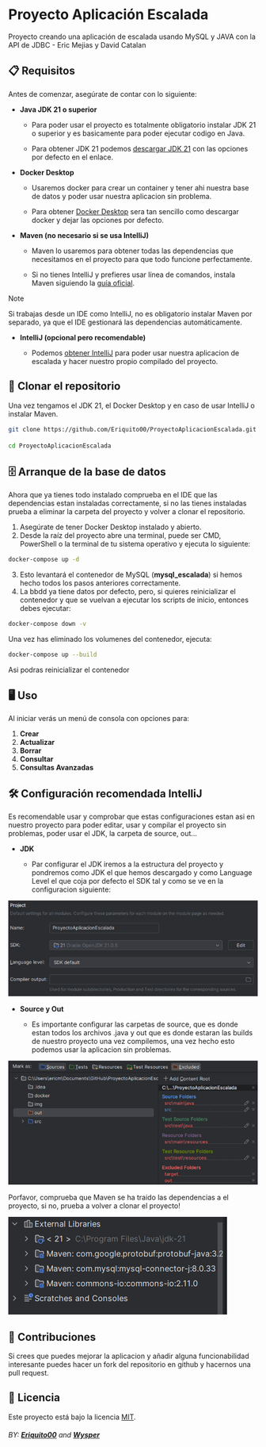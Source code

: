 # Proyecto Aplicación Escalada

Proyecto creando una aplicación de escalada usando MySQL y JAVA con la API de JDBC - Eric Mejias y David Catalan

## 📋 Requisitos

Antes de comenzar, asegúrate de contar con lo siguiente:

- **Java JDK 21 o superior**

   - Para poder usar el proyecto es totalmente obligatorio instalar JDK 21 o superior y es basicamente para poder ejecutar codigo en Java.

   - Para obtener JDK 21 podemos [descargar JDK 21](https://www.oracle.com/java/technologies/javase/jdk21-archive-downloads.html) con las opciones por defecto en el enlace.

- **Docker Desktop**

   - Usaremos docker para crear un container y tener ahi nuestra base de datos y poder usar nuestra aplicacion sin problema.

   - Para obtener [Docker Desktop](https://www.docker.com/products/docker-desktop/) sera tan sencillo como descargar docker y dejar las opciones por defecto.

- **Maven (no necesario si se usa IntelliJ)**

   - Maven lo usaremos para obtener todas las dependencias que necesitamos en el proyecto para que todo funcione perfectamente.

   - Si no tienes IntelliJ y prefieres usar línea de comandos, instala Maven siguiendo la [guía oficial](https://maven.apache.org/install.html).

> [!Note]
>
> Si trabajas desde un IDE como IntelliJ, no es obligatorio instalar Maven por separado, ya que el IDE gestionará las dependencias automáticamente.

- **IntelliJ (opcional pero recomendable)**

   - Podemos [obtener IntelliJ](https://www.jetbrains.com/es-es/idea/download/?section=windows) para poder usar nuestra aplicacion de escalada y hacer nuestro propio compilado del proyecto.

## 🚀 Clonar el repositorio

Una vez tengamos el JDK 21, el Docker Desktop y en caso de usar IntelliJ o instalar Maven.

```bash
git clone https://github.com/Eriquito00/ProyectoAplicacionEscalada.git

cd ProyectoAplicacionEscalada
```

## 🗄️ Arranque de la base de datos

Ahora que ya tienes todo instalado comprueba en el IDE que las dependencias estan instaladas correctamente, si no las tienes instaladas prueba a eliminar la carpeta del proyecto y volver a clonar el repositorio.

1. Asegúrate de tener Docker Desktop instalado y abierto.
2. Desde la raíz del proyecto abre una terminal, puede ser CMD, PowerShell o la terminal de tu sistema operativo y ejecuta lo siguiente:

```bash
docker-compose up -d
```

3. Esto levantará el contenedor de MySQL (**mysql_escalada**) si hemos hecho todos los pasos anteriores correctamente.
4. La bbdd ya tiene datos por defecto, pero, si quieres reinicializar el contenedor y que se vuelvan a ejecutar los scripts de inicio, entonces debes ejecutar:
   
```bash
docker-compose down -v
```

Una vez has eliminado los volumenes del contenedor, ejecuta:

```bash
docker-compose up --build
```

Asi podras reinicializar el contenedor

## 🖥️ Uso

Al iniciar verás un menú de consola con opciones para:

1. **Crear**
2. **Actualizar**
3. **Borrar**
4. **Consultar**
5. **Consultas Avanzadas**

## 🛠️ Configuración recomendada IntelliJ

Es recomendable usar y comprobar que estas configuraciones estan asi en nuestro proyecto para poder editar, usar y compilar el proyecto sin problemas, poder usar el JDK, la carpeta de source, out...

- **JDK**

   - Par configurar el JDK iremos a la estructura del proyecto y pondremos como JDK el que hemos descargado y como Language Level el que coja por defecto el SDK tal y como se ve en la configuracion siguiente:

![img](./img/image.png)

- **Source y Out**

   - Es importante configurar las carpetas de source, que es donde estan todos los archivos .java y out que es donde estaran las builds de nuestro proyecto una vez compilemos, una vez hecho esto podemos usar la aplicacion sin problemas.

![img2](./img/image2.png)

Porfavor, comprueba que Maven se ha traido las dependencias a el proyecto, si no, prueba a volver a clonar el proyecto!

![img3](./img/img3.png)

## 🤝 Contribuciones

Si crees que puedes mejorar la aplicacion y añadir alguna funcionabilidad interesante puedes hacer un fork del repositorio en github y hacernos una pull request.

## 📄 Licencia

Este proyecto está bajo la licencia [MIT](./LICENSE).

###### BY: **[Eriquito00](https://github.com/Eriquito00)** and **[Wysper](https://github.com/WysperOtaku)**
